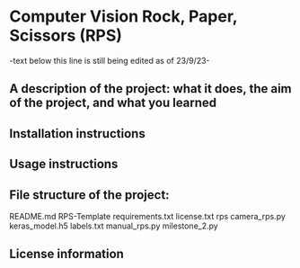 # Computer Vision Rock, Paper, Scissors (RPS)

-text below this line is still being edited as of 23/9/23-
## A description of the project: what it does, the aim of the project, and what you learned

## Installation instructions

## Usage instructions

## File structure of the project:
README.md
RPS-Template
requirements.txt
license.txt
rps
  camera_rps.py
  keras_model.h5
  labels.txt
  manual_rps.py
  milestone_2.py

  
## License information
